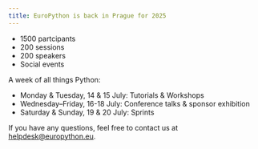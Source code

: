 ```yaml
---
title: EuroPython is back in Prague for 2025
---
```


* 1500 partcipants
* 200 sessions
* 200 speakers
* Social events

A week of all things Python:

- Monday & Tuesday, 14 & 15 July: Tutorials & Workshops
- Wednesday–Friday, 16-18 July: Conference talks & sponsor exhibition
- Saturday & Sunday, 19 & 20 July: Sprints

If you have any questions, feel free to contact us at
[helpdesk@europython.eu](mailto:helpdesk@europython.eu).
